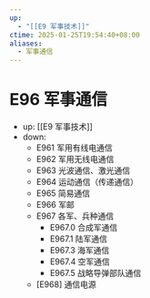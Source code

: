 ```yaml
---
up:
  - "[[E9 军事技术]]"
ctime: 2025-01-25T19:54:40+08:00
aliases:
  - 军事通信
---
```


# E96 军事通信

- up: [[E9 军事技术]]
- down:	
	- E961 军用有线电通信
	- E962 军用无线电通信
	- E963 光波通信、激光通信
	- E964 运动通信（传递通信）
	- E965 简易通信
	- E966 军邮
	- E967 各军、兵种通信
		- E967.0 合成军通信
		- E967.1 陆军通信
		- E967.3 海军通信
		- E967.4 空军通信
		- E967.5 战略导弹部队通信
	- [E968] 通信电源
	

